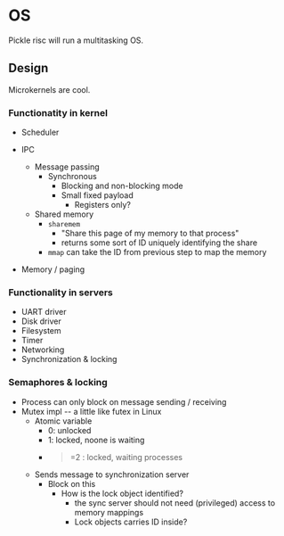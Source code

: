 # OS
Pickle risc will run a multitasking OS.

## Design

Microkernels are cool.

### Functionatity in kernel
- Scheduler
- IPC
    - Message passing
        - Synchronous
            - Blocking and non-blocking mode
            - Small fixed payload
                - Registers only?
    - Shared memory
        - `sharemem`
            - "Share this page of my memory to that process"
            - returns some sort of ID uniquely identifying the share
        - `mmap` can take the ID from previous step to map the memory

- Memory / paging

### Functionality in servers
- UART driver
- Disk driver
- Filesystem
- Timer
- Networking
- Synchronization & locking

### Semaphores & locking
- Process can only block on message sending / receiving
- Mutex impl -- a little like futex in Linux
    - Atomic variable
        - 0: unlocked
        - 1: locked, noone is waiting
        - >=2 : locked, waiting processes
    - Sends message to synchronization server
        - Block on this
            - How is the lock object identified?
                - the sync server should not need (privileged) access to memory mappings
                - Lock objects carries ID inside?

